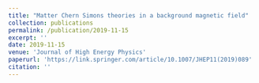```yaml
---
title: "Matter Chern Simons theories in a background magnetic field"
collection: publications
permalink: /publication/2019-11-15
excerpt: ''
date: 2019-11-15
venue: 'Journal of High Energy Physics'
paperurl: 'https://link.springer.com/article/10.1007/JHEP11(2019)089'
citation: ''
---
```

